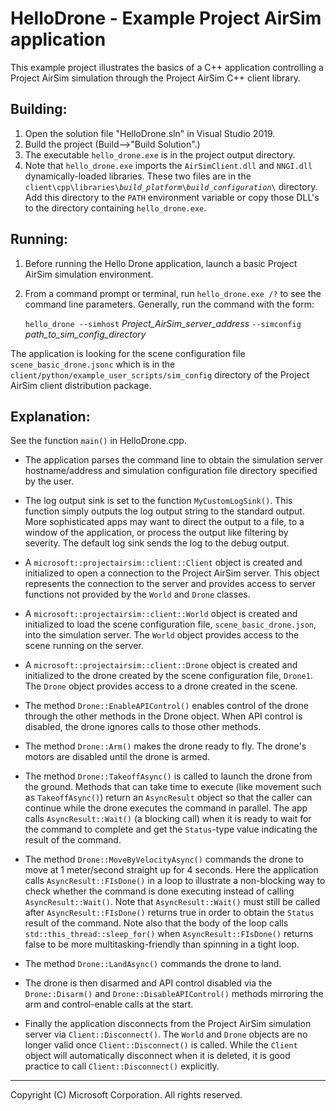 # HelloDrone - Example Project AirSim application

This example project illustrates the basics of a C++ application controlling a
Project AirSim simulation through the Project AirSim C++ client library.


## Building:
1. Open the solution file "HelloDrone.sln" in Visual Studio 2019.
2. Build the project (Build-->"Build Solution".)
3. The executable `hello_drone.exe` is in the project output directory.
4. Note that `hello_drone.exe` imports the `AirSimClient.dll` and `NNGI.dll`
dynamically-loaded libraries.  These two files are in the
<code>client\cpp\libraries\\<i>build_platform</i>\\<i>build_configuration</i>\\</code>
directory. Add this directory to the `PATH` environment variable or copy those
DLL's to the directory containing `hello_drone.exe`.

## Running:
1. Before running the Hello Drone application, launch a basic Project AirSim simulation
environment.

1. From a command prompt or terminal, run `hello_drone.exe /?` to see the command
line parameters.  Generally, run the command with the form:

	<code>hello_drone --simhost</code> <i>Project_AirSim_server_address</i> <code>--simconfig</code> <i>path_to_sim_config_directory</i>

The application is looking for the scene configuration file `scene_basic_drone.jsonc` which
is in the `client/python/example_user_scripts/sim_config` directory of the
Project AirSim client distribution package.

## Explanation:
See the function `main()` in HelloDrone.cpp.

* The application parses the command line to obtain the simulation server
hostname/address and simulation configuration file directory specified by the
user.

* The log output sink is set to the function `MyCustomLogSink()`.  This function
simply outputs the log output string to the standard output.  More
sophisticated apps may want to direct the output to a file, to a window of
the application, or process the output like filtering by severity.  The default
log sink sends the log to the debug output.

* A `microsoft::projectairsim::client::Client` object is created and
initialized to open a connection to the Project AirSim server.  This object
represents the connection to the server and provides access to server
functions not provided by the `World` and `Drone` classes.

* A `microsoft::projectairsim::client::World` object is created and initialized
to load the scene configuration file, `scene_basic_drone.json`, into the
simulation server.  The `World` object provides access to the scene running on
the server.

* A `microsoft::projectairsim::client::Drone` object is created and initialized
to the drone created by the scene configuration file, `Drone1`.  The `Drone`
object provides access to a drone created in the scene.

* The method `Drone::EnableAPIControl()` enables control of the drone through the
other methods in the Drone object.  When API control is disabled, the drone
ignores calls to those other methods.

* The method `Drone::Arm()` makes the drone ready to fly.  The drone's motors
are disabled until the drone is armed.

* The method `Drone::TakeoffAsync()` is called to launch the drone from the
ground.  Methods that can take time to execute (like movement such
as `TakeoffAsync()`) return an `AsyncResult` object so that the caller can
continue while the drone executes the command in parallel.  The app calls
`AsyncResult::Wait()` (a blocking call) when it is ready to wait for the
command to complete and get the `Status`-type value indicating the result of
the command.

* The method `Drone::MoveByVelocityAsync()` commands the drone to move at
1 meter/second straight up for 4 seconds.  Here the application calls
`AsyncResult::FIsDone()` in a loop to illustrate a non-blocking way to check
whether the command is done executing instead of calling `AsyncResult::Wait()`.
Note that `AsyncResult::Wait()` must still be called after `AsyncResult::FIsDone()`
returns true in order to obtain the `Status` result of the command.  Note also
that the body of the loop calls `std::this_thread::sleep_for()` when
`AsyncResult::FIsDone()` returns false to be more multitasking-friendly than
spinning in a tight loop.

* The method `Drone::LandAsync()` commands the drone to land.

* The drone is then disarmed and API control disabled via the `Drone::Disarm()`
and `Drone::DisableAPIControl()` methods mirroring the arm and control-enable
calls at the start.

* Finally the application disconnects from the Project AirSim simulation
server via `Client::Disconnect()`.  The `World` and `Drone` objects are no longer
valid once `Client::Disconnect()` is called.  While the `Client` object will
automatically disconnect when it is deleted, it is good practice to call
`Client::Disconnect()` explicitly.

---

Copyright (C) Microsoft Corporation. All rights reserved.
